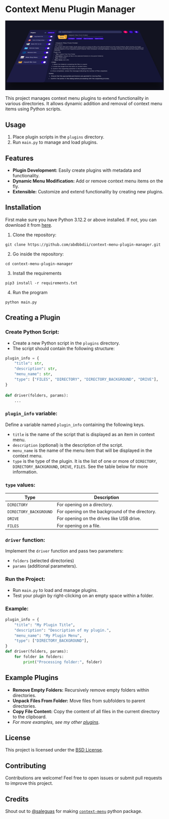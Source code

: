 # Context Menu Plugin Manager

![alt text](<assets/mockup (2).png>)

This project manages context menu plugins to extend functionality in various directories. It allows dynamic addition and removal of context menu items using Python scripts.

## Usage
1. Place plugin scripts in the `plugins` directory.
2. Run `main.py` to manage and load plugins.

## Features
- **Plugin Development:** Easily create plugins with metadata and functionality.
- **Dynamic Menu Modification:** Add or remove context menu items on the fly.
- **Extensible:** Customize and extend functionality by creating new plugins.

## Installation
First make sure you have Python 3.12.2 or above installed. If not, you can download it from [here](https://www.python.org/downloads/).
1. Clone the repository:
  ```
  git clone https://github.com/abdbbdii/context-menu-plugin-manager.git
  ```

2. Go inside the repository:
  ```
  cd context-menu-plugin-manager
  ```

3. Install the requirements
  ```
  pip3 install -r requirements.txt
  ```

4. Run the program
  ```
  python main.py
  ```

## Creating a Plugin

### **Create Python Script**:
- Create a new Python script in the `plugins` directory.
- The script should contain the following structure:

```python
plugin_info = {
    "title": str,
    "description": str,
    "menu_name": str,
    "type": ["FILES", "DIRECTORY", "DIRECTORY_BACKGROUND", "DRIVE"],
}

def driver(folders, params):
    ...
```

### **`plugin_info` variable**:
Define a variable named `plugin_info` containing the following keys.
  - `title` is the name of the script that is displayed as an item in context menu.
  - `description` (optional) is the description of the script.
  - `menu_name` is the name of the menu item that will be displayed in the context menu.
  - `type` is the type of the plugin. It is the list of one or more of `DIRECTORY`, `DIRECTORY_BACKGROUND`, `DRIVE`, `FILES`. See the table below for more information.

### **`type` values**:
| Type                   | Description                                     |
| ---------------------- | ----------------------------------------------- |
| `DIRECTORY`            | For opening on a directory.                     |
| `DIRECTORY_BACKGROUND` | For opening on the background of the directory. |
| `DRIVE`                | For opening on the drives like USB drive.       |
| `FILES`                | For opening on a file.                          |

### **`driver` function**:
Implement the `driver` function and pass two parameters:
  - `folders` (selected directories)
  - `params` (additional parameters).

### **Run the Project**:
  - Run `main.py` to load and manage plugins.
  - Test your plugin by right-clicking on an empty space within a folder.

### Example:
```python
plugin_info = {
    "title": "My Plugin Title",
    "description": "Description of my plugin.",
    "menu_name": "My Plugin Menu",
    "type": ["DIRECTORY_BACKGROUND"],
}
def driver(folders, params):
    for folder in folders:
        print("Processing folder:", folder)
```

## Example Plugins
- **Remove Empty Folders:** Recursively remove empty folders within directories.
- **Unpack Files From Folder:** Move files from subfolders to parent directories.
- **Copy File Content:** Copy the content of all files in the current directory to the clipboard.
- *For more examples, see my other [plugins](https://github.com/abdbbdii/plugins)*.

## License
This project is licensed under the [BSD License](https://github.com/abdbbdii/context-menu-plugin-manager/blob/main/LICENSE).

## Contributing
Contributions are welcome! Feel free to open issues or submit pull requests to improve this project.

## Credits
Shout out to [@saleguas](https://github.com/saleguas) for making [`context-menu`](https://github.com/saleguas/context_menu) python package.
